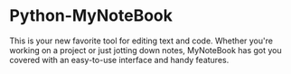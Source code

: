 # Python-MyNoteBook
This is your new favorite tool for editing text and code. Whether you're working on a project or just jotting down notes, MyNoteBook has got you covered with an easy-to-use interface and handy features.
